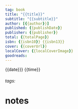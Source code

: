 ```yaml
---
tag: book
title: "{{title}}"
subtitle: "{{subtitle}}"
author: [{{author}}]
published: {{publishDate}}
publisher: {{publisher}}
total: {{totalPage}}
isbn: {{isbn10}} {{isbn13}}
cover: {{coverUrl}}
localCover: {{localCoverImage}}
goodreads: 
---
```

{{date}}} {{time}}
###### tags:

# notes
